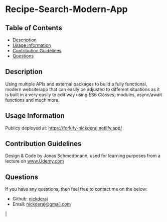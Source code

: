 # Recipe-Search-Modern-App

## Table of Contents

- [Description](#description)
- [Usage Information](#usage-information)
- [Contribution Guidelines](#contribution-guidelines)
- [Questions](#questions)
<!-- - [Images](#images) -->

## Description

Using multiple APIs and external packages to build a fully functional, modern website/app that can easily be adjusted to different situations as it is built in a very easily to edit way using ES6 Classes, modules, async/await functions and much more.

## Usage Information

Publicy deployed at: https://forkify-nickderaj.netlify.app/

## Contribution Guidelines

Design & Code by Jonas Schmedtmann, used for learning purposes from a lecture on www.Udemy.com

## Questions

If you have any questions, then feel free to contact me on the below:

- Github: [nickderaj](https://github.com/nickderaj)
- Email: [nickderaj@gmail.com](nickderaj@gmail.com)
<!--

## Images

| <img src=".\img\MaptyInit.png" width="500"> |
| :-----------------------------------------: |
|         **Figure 1.** _Front Page_          |

|         <img src=".\img\MaptyForm.png" width="500">         |
| :---------------------------------------------------------: |
| **Figure 2.** _Form that appears when you click on the map_ |

| <img src=".\img\MaptyStoredWorkouts.png" width="500"> |
| :---------------------------------------------------: |
|       **Figure 3.** _Workouts stored on reload_       |

|          <img src=".\img\MaptyReset.png" width="500">           |
| :-------------------------------------------------------------: |
| **Figure 4.** _Console feature to wipe all data stored locally_ |

| <img src=".\img\MaptyCode.png" width="500"> |
| :-----------------------------------------: | --- |
|       **Figure 5.** _Very clean code_       | --> |
